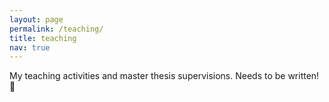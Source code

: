```yaml
---
layout: page
permalink: /teaching/
title: teaching
nav: true
---
```


My teaching activities and master thesis supervisions. Needs to be written! 🥴

